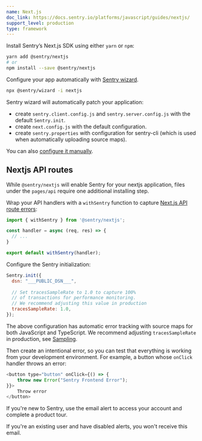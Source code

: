 ```yaml
---
name: Next.js
doc_link: https://docs.sentry.io/platforms/javascript/guides/nextjs/
support_level: production
type: framework
---
```


Install Sentry’s Next.js SDK using either `yarn` or `npm`:

```bash
yarn add @sentry/nextjs
# or
npm install --save @sentry/nextjs
```

Configure your app automatically with [Sentry wizard](https://docs.sentry.io/platforms/javascript/guides/nextjs/#configure).

```bash
npx @sentry/wizard -i nextjs
```

Sentry wizard will automatically patch your application:
- create `sentry.client.config.js` and `sentry.server.config.js` with the default `Sentry.init`.
- create `next.config.js` with the default configuration.
- create `sentry.properties` with configuration for sentry-cli (which is used when automatically uploading source maps).


You can also [configure it manually](https://docs.sentry.io/platforms/javascript/guides/nextjs/manual-setup/).


## Nextjs API routes
While `@sentry/nextjs` will enable Sentry for your nextjs application, files under the `pages/api` require one additional installing step.

Wrap your API handlers with a `withSentry` function to capture [Next.js API route errors](https://nextjs.org/docs/api-routes/introduction): 

```javascript
import { withSentry } from '@sentry/nextjs';

const handler = async (req, res) => {
  // ...
}

export default withSentry(handler);
```

Configure the Sentry initialization:

```javascript
Sentry.init({
  dsn: "___PUBLIC_DSN___",
  
  // Set tracesSampleRate to 1.0 to capture 100%
  // of transactions for performance monitoring.
  // We recommend adjusting this value in production
  tracesSampleRate: 1.0,
});
```

The above configuration has automatic error tracking with source maps for both JavaScript and TypeScript. We recommend adjusting `tracesSampleRate` in production, see [Sampling](https://docs.sentry.io/platforms/javascript/configuration/sampling/).

Then create an intentional error, so you can test that everything is working from your development environment. For example, a button whose `onClick` handler throws an error:

```javascript
<button type="button" onClick={() => {
    throw new Error("Sentry Frontend Error");
}}>
    Throw error
</button>
```

If you're new to Sentry, use the email alert to access your account and complete a product tour.

If you're an existing user and have disabled alerts, you won't receive this email.
